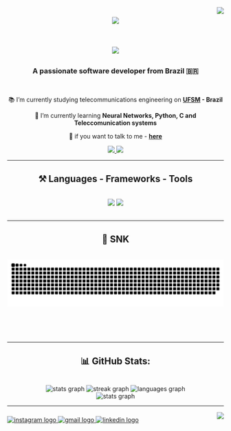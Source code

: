 <img align="right" src="https://visitor-badge.laobi.icu/badge?page_id=steinbukken7321.steinbukken7321" />

###

<div align="center">
  <img height="320" src="https://github.com/steinbukken7321/steinbukken7321/assets/83385968/f4af9eb0-5904-44ae-bb36-154f79b60b7f"  />
</div>

<h1 align="center">
    <img src="https://readme-typing-svg.herokuapp.com/?font=Righteous&size=35&center=true&vCenter=true&width=500&height=70&duration=4500&lines=Hi+There!+👋;+I'm+Rafael+Ziani+de+Carvalho!;" />
</h1>

<h3 align="center">A passionate software developer from Brazil 🇧🇷</h3>

<br/>

<div align="center">
 
📚 I’m currently studying telecommunications engineering on **[UFSM](https://www.ufsm.br/) - Brazil**
 
📖 I’m currently learning **Neural Networks, Python, C and Teleccomunication systems**

💬 if you want to talk to me - **[here](https://github.com/steinbukken7321/steinbukken7321/issues)**


 </div>
 
<div align="center"> 
  <a href="mailto:rafael.ziani1@gmail.com">
    <img src="https://img.shields.io/badge/Gmail-333333?style=for-the-badge&logo=gmail&logoColor=red" />
  </a>
  <a href="https://www.linkedin.com/in/rafael-ziani-de-carvalho-a4546723a/" target="_blank">
    <img src="https://img.shields.io/badge/LinkedIn-0077B5?style=for-the-badge&logo=linkedin&logoColor=white" target="_blank" />
  </a>
</div>

 <hr/>
 
<h2 align="center"> ⚒️ Languages - Frameworks - Tools </h2>
<br/>
<div align="center">
    <img src="https://skillicons.dev/icons?i=html,css,vscode,github,git,r" />
    <img src="https://skillicons.dev/icons?i=python,c,mysql" /><br>
</div>

<br/>
<hr/>

<div align="center">
  <h2> 🐍 SNK  </h2>
  <br>
  <img alt="snake eating my contributions" src="https://raw.githubusercontent.com/steinbukken7321/steinbukken7321/output/github-contribution-grid-snake.svg" />
  
  <br/><br/><br/>
</div>

<hr/>

<h2 align="center"> 📊 GitHub Stats: </h2>
<br>

<div align="center">
  <img src="https://github-readme-stats.vercel.app/api?username=steinbukken7321&hide_title=false&hide_rank=false&show_icons=true&include_all_commits=true&count_private=true&disable_animations=false&theme=vision-friendly-dark&locale=en&hide_border=false" height="150" alt="stats graph"  />
  <img src="https://streak-stats.demolab.com?user=steinbukken7321&locale=en&mode=weekly&theme=vision-friendly-dark&hide_border=false&border_radius=5" height="143" alt="streak graph"  />
  <img src="https://github-readme-stats.vercel.app/api/top-langs?username=steinbukken7321&locale=en&hide_title=false&layout=compact&card_width=320&langs_count=6&theme=vision-friendly-dark&hide_border=false" height="130" alt="languages graph"  />
</div>

<div align="center">
  <img src=https://github-contributor-stats.vercel.app/api?username=steinbukken7321&limit=5&theme=vision-friendly-dark&combine_all_yearly_contributions=true" height="250" alt="stats graph"/>
</div>


---
<img align="right" height="250" src="https://github.com/steinbukken7321/steinbukken7321/assets/83385968/412b9150-ed0d-4ae3-8416-e0f4dfcf0029"  />

###

<div align="left">
  <a href="https://www.instagram.com/rafael_zcarvalho/" target="_blank">
    <img src="https://img.shields.io/static/v1?message=Instagram&logo=instagram&label=&color=E4405F&logoColor=white&labelColor=&style=for-the-badge" height="35" alt="instagram logo"  />
  </a>
  <a href="rafael.ziani1@gmail.com" target="_blank">
    <img src="https://img.shields.io/static/v1?message=Gmail&logo=gmail&label=&color=D14836&logoColor=white&labelColor=&style=for-the-badge" height="35" alt="gmail logo"  />
  </a>
  <a href="https://www.linkedin.com/in/rafael-ziani-de-carvalho-a4546723a/" target="_blank">
    <img src="https://img.shields.io/static/v1?message=LinkedIn&logo=linkedin&label=&color=0077B5&logoColor=white&labelColor=&style=for-the-badge" height="35" alt="linkedin logo"  />
  </a>
</div>

###
